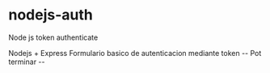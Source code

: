 # nodejs-auth
Node js token authenticate

Nodejs + Express
Formulario basico de autenticacion mediante token
-- Pot terminar --
